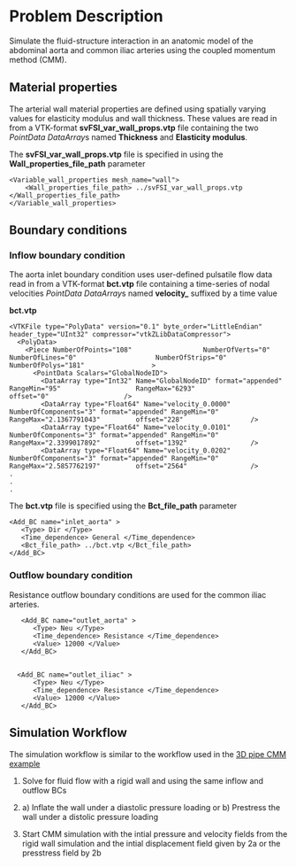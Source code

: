 
# **Problem Description**

Simulate the fluid-structure interaction in an anatomic model of the abdominal aorta and common iliac arteries using the coupled momentum method (CMM).

## Material properties
The arterial wall material properties are defined using spatially varying values for elasticity modulus and wall thickness. These values are read in from a VTK-format **svFSI_var_wall_props.vtp** file containing the two *PointData DataArray*s named **Thickness** and **Elasticity modulus**.

The **svFSI_var_wall_props.vtp** file is specified in using the **Wall_properties_file_path** parameter
```
<Variable_wall_properties mesh_name="wall">
    <Wall_properties_file_path> ../svFSI_var_wall_props.vtp </Wall_properties_file_path>
</Variable_wall_properties>
```

## Boundary conditions

### Inflow boundary condition
The aorta inlet boundary condition uses user-defined pulsatile flow data read in from a VTK-format **bct.vtp** file containing a time-series of nodal velocities *PointData DataArray*s named **velocity_** suffixed by a time value

**bct.vtp**
```
<VTKFile type="PolyData" version="0.1" byte_order="LittleEndian" header_type="UInt32" compressor="vtkZLibDataCompressor">
  <PolyData>
    <Piece NumberOfPoints="108"                  NumberOfVerts="0"                    NumberOfLines="0"                    NumberOfStrips="0"                    NumberOfPolys="181"                 >
      <PointData Scalars="GlobalNodeID">
        <DataArray type="Int32" Name="GlobalNodeID" format="appended" RangeMin="95"                   RangeMax="6293"                 offset="0"                   />
        <DataArray type="Float64" Name="velocity_0.0000" NumberOfComponents="3" format="appended" RangeMin="0"                    RangeMax="2.1367791043"         offset="228"                 />
        <DataArray type="Float64" Name="velocity_0.0101" NumberOfComponents="3" format="appended" RangeMin="0"                    RangeMax="2.3399017892"         offset="1392"                />
        <DataArray type="Float64" Name="velocity_0.0202" NumberOfComponents="3" format="appended" RangeMin="0"                    RangeMax="2.5857762197"         offset="2564"                />
.
.
.
```
The  **bct.vtp** file is specified using the **Bct_file_path** parameter
```
<Add_BC name="inlet_aorta" > 
   <Type> Dir </Type>
   <Time_dependence> General </Time_dependence>
   <Bct_file_path> ../bct.vtp </Bct_file_path>
</Add_BC> 
```

### Outflow boundary condition
Resistance outflow boundary conditions are used for the common iliac arteries.
```
   <Add_BC name="outlet_aorta" >
      <Type> Neu </Type>
      <Time_dependence> Resistance </Time_dependence>
      <Value> 12000 </Value>
   </Add_BC>


  <Add_BC name="outlet_iliac" >
      <Type> Neu </Type>
      <Time_dependence> Resistance </Time_dependence>
      <Value> 12000 </Value>
   </Add_BC>
```

## Simulation Workflow

The simulation workflow is similar to the workflow used in the <a href="https://github.com/SimVascular/svFSIplus/tree/main/tests/cases/cmm/pipe_3d"> 3D pipe CMM example</a>

1) Solve for fluid flow with a rigid wall and using the same inflow and outflow BCs

2) a) Inflate the wall under a diastolic pressure loading or b) Prestress the wall under a distolic pressure loading

3) Start CMM simulation with the intial pressure and velocity fields from the rigid wall simulation and the intial displacement field given by 2a or the presstress field by 2b












